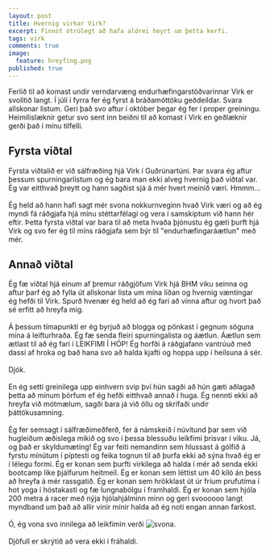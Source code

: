 ```yaml
---
layout: post
title: Hvernig virkar Virk?
excerpt: Finnst ótrúlegt að hafa aldrei heyrt um þetta kerfi.
tags: virk  
comments: true
image:
  feature: hreyfing.png
published: true
---
```


Ferlið til að komast undir verndarvæng endurhæfingarstöðvarinnar Virk er svolítið langt. Í júlí í fyrra fer ég fyrst á bráðamóttöku geðdeildar. Svara allskonar listum. Geri það svo aftur í október þegar ég fer í proper greiningu. Heimilislæknir getur svo sent inn beiðni  til að komast í Virk en geðlæknir gerði það í mínu tilfelli. 

## Fyrsta viðtal

Fyrsta viðtalið er við sálfræðing hjá Virk í Guðrúnartúni. Þar svara ég aftur þessum spurningarlistum og ég bara man ekki alveg hvernig það viðtal var. Ég var eitthvað þreytt og hann sagðist sjá á mér hvert meinið væri. Hmmm... 
 <br><br>
Ég held að hann hafi sagt mér svona nokkurnveginn hvað Virk væri og að ég myndi fá ráðgjafa hjá mínu stéttarfélagi og vera í samskiptum við hann hér eftir. Þetta fyrsta viðtal var bara til að meta hvaða þjónustu ég gæti þurft hjá Virk og svo fer ég til míns ráðgjafa sem býr til "endurhæfingaráætlun" með mér. 

## Annað viðtal

Ég fæ viðtal hjá einum af þremur ráðgjöfum Virk hjá BHM viku seinna og aftur þarf ég að fylla út allskonar lista um mína líðan og hvernig væntingar ég hefði til Virk. Spurð hvenær ég held að ég fari að vinna aftur og hvort það sé erfitt að hreyfa mig. 
 <br><br>
Á þessum tímapunkti er ég byrjuð að blogga og pönkast í gegnum söguna mína á leifturhraða. Ég fæ senda fleiri spurningalista og áætlun. Áætlun sem ætlast til að ég fari í LEIKFIMI Í HÓP! Ég horfði á ráðgjafann vantrúuð með dassi af hroka og bað hana svo að halda kjafti og hoppa upp í heilsuna á sér.<br><br> Djók.<br><br> En ég setti greinilega upp einhvern svip því hún sagði að hún gæti aðlagað þetta að mínum þörfum ef ég hefði eitthvað annað í huga. Ég nennti ekki að hreyfa við mótmælum, sagði bara já við öllu og skrifaði undir þáttökusamning. 
 <br><br>
Ég fer semsagt í sálfræðimeðferð, fer á námskeið í núvitund þar sem við hugleiðum æðislega mikið og svo í þessa blessuðu leikfimi þrisvar í viku. Já, og það er skyldumæting! Ég var feiti nemandinn sem hlussast á gólfið á fyrstu mínútum í píptesti og feika tognun til að þurfa ekki að sýna hvað ég er í lélegu formi. Ég er konan sem þurfti virkilega að halda í mér að senda ekki bootcamp like þjálfurum heitmeil. Ég er konan sem léttist um 40 kíló án þess að hreyfa á mér rassgatið. Ég er konan sem hrökklast út úr fríum prufutíma í hot yoga í hóstakasti og fæ lungnabólgu í framhaldi. Ég er konan sem hjóla 200 metra á racer með nýja hjólahjálminn minn og geri svoooooo langt myndband um það að allir vinir mínir halda að ég noti engan annan farkost. 
 <br><br>
 Ó, ég vona svo innilega að leikfimin verði ![svona](https://www.youtube.com/watch?v=o-50GjySwew). 
  <br><br>
Djöfull er skrýtið að vera ekki í fráhaldi.  
